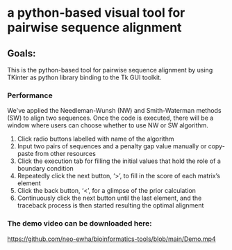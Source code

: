 # a python-based visual tool for pairwise sequence alignment
## Goals: 
This is the python-based tool for pairwise sequence alignment by using TKinter as python library binding to the Tk GUI toolkit.
### Performance
We've applied the Needleman-Wunsh (NW) and Smith-Waterman methods (SW) to align two sequences. Once the code is executed, there will be a window where users can choose whether to use NW or SW algorithm. 
1. Click radio buttons labelled with name of the algorithm
2. Input two pairs of sequences and a penalty gap value manually or copy-paste from other resources
3. Click the execution tab for filling the initial values that hold the role of a boundary condition
4. Repeatedly click the next button, ‘>’, to fill in the score of each matrix’s element
5. Click  the back button, ‘<’,  for a glimpse of the prior calculation
6. Continuously click the next button until the last element, and the traceback process is then started resulting the optimal alignment

### The demo video can be downloaded here: 
https://github.com/neo-ewha/bioinformatics-tools/blob/main/Demo.mp4

